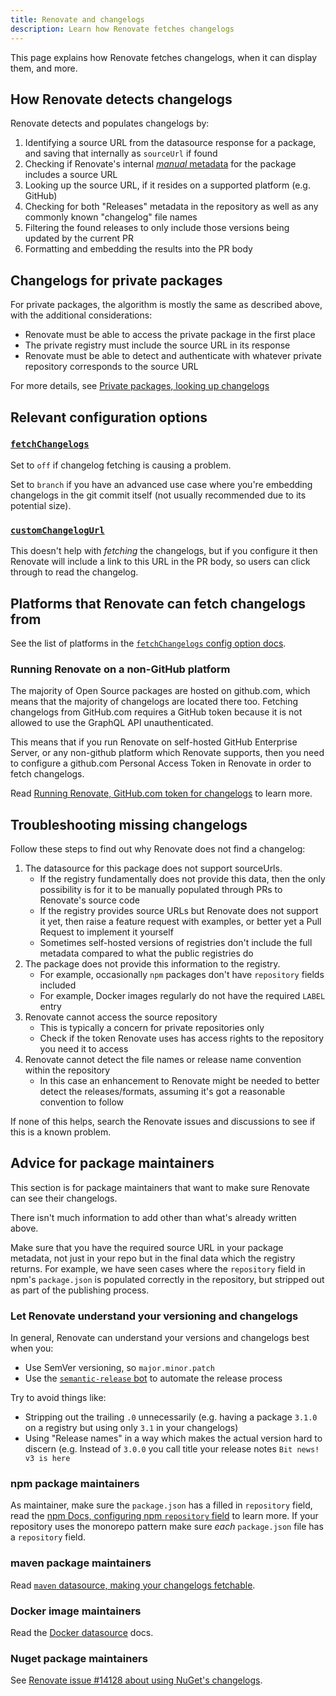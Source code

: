 ```yaml
---
title: Renovate and changelogs
description: Learn how Renovate fetches changelogs
---
```


This page explains how Renovate fetches changelogs, when it can display them, and more.

## How Renovate detects changelogs

Renovate detects and populates changelogs by:

1. Identifying a source URL from the datasource response for a package, and saving that internally as `sourceUrl` if found
1. Checking if Renovate's internal [_manual_ metadata](https://github.com/renovatebot/renovate/blob/main/lib/modules/datasource/metadata-manual.ts) for the package includes a source URL
1. Looking up the source URL, if it resides on a supported platform (e.g. GitHub)
1. Checking for both "Releases" metadata in the repository as well as any commonly known "changelog" file names
1. Filtering the found releases to only include those versions being updated by the current PR
1. Formatting and embedding the results into the PR body 

## Changelogs for private packages

For private packages, the algorithm is mostly the same as described above, with the additional considerations:

- Renovate must be able to access the private package in the first place
- The private registry must include the source URL in its response
- Renovate must be able to detect and authenticate with whatever private repository corresponds to the source URL

For more details, see [Private packages, looking up changelogs](../getting-started/private-packages.md#looking-up-changelogs)

## Relevant configuration options

### [`fetchChangelogs`](../configuration-options.md#fetchchangelogs)

Set to `off` if changelog fetching is causing a problem.

Set to `branch` if you have an advanced use case where you're embedding changelogs in the git commit itself (not usually recommended due to its potential size).

### [`customChangelogUrl`](../configuration-options.md#customchangelogurl)

This doesn't help with _fetching_ the changelogs, but if you configure it then Renovate will include a link to this URL in the PR body, so users can click through to read the changelog.

## Platforms that Renovate can fetch changelogs from

See the list of platforms in the [`fetchChangelogs` config option docs](../configuration-options.md#fetchchangelogs).

### Running Renovate on a non-GitHub platform

The majority of Open Source packages are hosted on github.com, which means that the majority of changelogs are located there too.
Fetching changelogs from GitHub.com requires a GitHub token because it is not allowed to use the GraphQL API unauthenticated.

This means that if you run Renovate on self-hosted GitHub Enterprise Server, or any non-github platform which Renovate supports, then you need to configure a github.com Personal Access Token in Renovate in order to fetch changelogs.

Read [Running Renovate, GitHub.com token for changelogs](../getting-started/running.md#githubcom-token-for-changelogs) to learn more.

## Troubleshooting missing changelogs

Follow these steps to find out why Renovate does not find a changelog:

1. The datasource for this package does not support sourceUrls.
   - If the registry fundamentally does not provide this data, then the only possibility is for it to be manually populated through PRs to Renovate's source code
   - If the registry provides source URLs but Renovate does not support it yet, then raise a feature request with examples, or better yet a Pull Request to implement it yourself
   - Sometimes self-hosted versions of registries don't include the full metadata compared to what the public registries do
1. The package does not provide this information to the registry.
   - For example, occasionally `npm` packages don't have `repository` fields included
   - For example, Docker images regularly do not have the required `LABEL` entry
1. Renovate cannot access the source repository
   - This is typically a concern for private repositories only
   - Check if the token Renovate uses has access rights to the repository you need it to access
1. Renovate cannot detect the file names or release name convention within the repository
   - In this case an enhancement to Renovate might be needed to better detect the releases/formats, assuming it's got a reasonable convention to follow

If none of this helps, search the Renovate issues and discussions to see if this is a known problem.

## Advice for package maintainers

This section is for package maintainers that want to make sure Renovate can see their changelogs.

There isn't much information to add other than what's already written above.

Make sure that you have the required source URL in your package metadata, not just in your repo but in the final data which the registry returns.
For example, we have seen cases where the `repository` field in npm's `package.json` is populated correctly in the repository, but stripped out as part of the publishing process.

### Let Renovate understand your versioning and changelogs

In general, Renovate can understand your versions and changelogs best when you:

- Use SemVer versioning, so `major.minor.patch`
- Use the [`semantic-release` bot](https://github.com/semantic-release/semantic-release) to automate the release process

Try to avoid things like:
- Stripping out the trailing `.0` unnecessarily (e.g. having a package `3.1.0` on a registry but using only `3.1` in your changelogs)
- Using "Release names" in a way which makes the actual version hard to discern (e.g. Instead of `3.0.0` you call title your release notes `Bit news! v3 is here`

### npm package maintainers

As maintainer, make sure the `package.json` has a filled in `repository` field, read the [npm Docs, configuring npm `repository` field](https://docs.npmjs.com/cli/v10/configuring-npm/package-json#repository) to learn more.
If your repository uses the monorepo pattern make sure _each_ `package.json` file has a `repository` field.

### maven package maintainers

Read [`maven` datasource, making your changelogs fetchable](https://docs.renovatebot.com/modules/datasource/maven/#making-your-changelogs-fetchable).

### Docker image maintainers

Read the [Docker datasource](https://docs.renovatebot.com/modules/datasource/docker/) docs.

### Nuget package maintainers

See [Renovate issue #14128 about using NuGet's changelogs](https://github.com/renovatebot/renovate/issues/14128).

